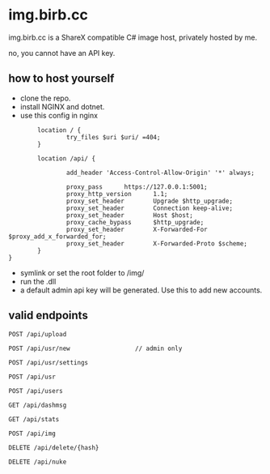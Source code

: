 # img.birb.cc

img.birb.cc is a ShareX compatible C# image host, privately hosted by me.

no, you cannot have an API key.

## how to host yourself

- clone the repo.
- install NGINX and dotnet.
- use this config in nginx

```
        location / {
                try_files $uri $uri/ =404;
        }

        location /api/ {

                add_header 'Access-Control-Allow-Origin' '*' always;

                proxy_pass      https://127.0.0.1:5001;
                proxy_http_version      1.1;
                proxy_set_header        Upgrade $http_upgrade;
                proxy_set_header        Connection keep-alive;
                proxy_set_header        Host $host;
                proxy_cache_bypass      $http_upgrade;
                proxy_set_header        X-Forwarded-For $proxy_add_x_forwarded_for;
                proxy_set_header        X-Forwarded-Proto $scheme;
        }
}
```

- symlink or set the root folder to /img/
- run the .dll
- a default admin api key will be generated. Use this to add new accounts.

## valid endpoints

```
POST /api/upload

POST /api/usr/new                  // admin only

POST /api/usr/settings

POST /api/usr

POST /api/users

GET /api/dashmsg

GET /api/stats

POST /api/img

DELETE /api/delete/{hash}

DELETE /api/nuke
```
